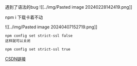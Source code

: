 遇到了语法的bug
![[../img/Pasted image 20240228142419.png]]


npm i  下载卡着不动

![[../img/Pasted image 20240407152719.png]]

~~~text
npm config set strict-ssl false
这样就可以关闭

npm config set strict-ssl true 
~~~
[CSDN链接](https://blog.csdn.net/qq_45695853/article/details/135947128?spm=1001.2101.3001.6661.1&utm_medium=distribute.pc_relevant_t0.none-task-blog-2%7Edefault%7ECTRLIST%7ERate-1-135947128-blog-135972210.235%5Ev43%5Epc_blog_bottom_relevance_base5&depth_1-utm_source=distribute.pc_relevant_t0.none-task-blog-2%7Edefault%7ECTRLIST%7ERate-1-135947128-blog-135972210.235%5Ev43%5Epc_blog_bottom_relevance_base5&utm_relevant_index=1)
